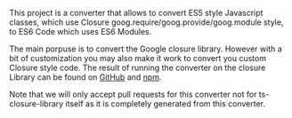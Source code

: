 This project is a converter that allows to convert ES5 style Javascript classes, 
which use Closure goog.require/goog.provide/goog.module style, to ES6 Code which 
uses ES6 Modules.

The main porpuse is to convert the Google closure library. However with a bit of 
customization you may also make it work to convert you custom  Closure style 
code. The result of running  the converter on the closure Library can be found 
on [GitHub](https://github.com/DreierF/ts-closure-library) and 
[npm](https://www.npmjs.com/package/ts-closure-library).

Note that we will only accept pull requests for this converter not for 
ts-closure-library itself as it is completely generated from this converter.
